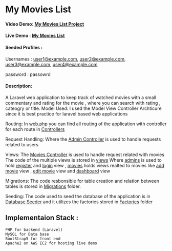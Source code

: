 # My Movies List
#### Video Demo: [My Movies List Project](https://www.youtube.com/watch?v=FamFso-yVYA&ab_channel=AbdallahHadidi)
#### Live Demo : [My Movies List](http://ec2-3-65-26-177.eu-central-1.compute.amazonaws.com)

#### Seeded Profiles :
Usernames : user1@example.com, user2@example.com, user3@example.com, user4@example.com

password : passowrd
#### Description:
A Laravel web application to keep track of watched movies with a small commentary 
and rating for the movie , where you can search with rating , cateogry or title.
Model Used:
I used the Model View Controller Archticure since it is best practice for laravel based
web applications

Routing:
In [web.php](routes/web.php) you can find all routing of the application with controller for each route in
[Controllers](app/Http/Controllers) 

Request Handling:
Where the [Admin Controller](app/Http/Controllers/AdminController.php) is used to handle requests related to users

Views:
The [Movies Controller](app/Http/Controllers/MovieController.php) is used to handle request related with movies 
The code of the multiple views is stored in [views](resources/views) 
Where [admins](resources/views/admins/) is used to hold [register](resources/views/admins/register.blade.php) and [login](resources/views/admins/login.blade.php) view ,
[movies](resources/views/movies) holds views realted to movies like 
[add movie](resources/views/movies/add.blade.php) view , [edit movie](resources/views/movies/edit.blade.php) view and [dashboard](resources/views/movies/dashboard.blade.php) view 

Migrations:
The code resbonsible for table creation and relation between tables is stored in [Migrations](database/migrations) folder.

Seeding:
The code used to seed the database of the application is in [Database Seeder](database/seeders/DatabaseSeeder.php) and it utilizes the factories stored in [Factories](database/factories) folder

## Implementaion Stack :
    PHP for backend (Laravel)
    MySQL for Data base
    BootStrap5 for front end
    Apache2 on AWS EC2 for hosting live demo